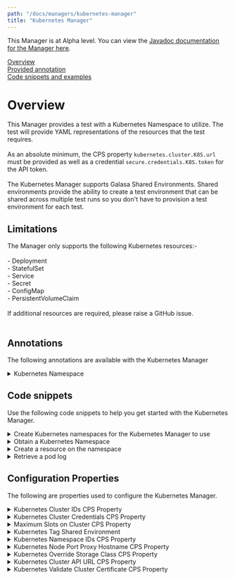 ```yaml
---
path: "/docs/managers/kubernetes-manager"
title: "Kubernetes Manager"
---
```


This Manager is at Alpha level. You can view the <a href="https://javadoc.galasa.dev/dev/galasa/kubernetes/package-summary.html" target="_blank" rel="noopener noreferrer">Javadoc documentation for the Manager here</a>.<br>



[Overview](#overview)<br>
[Provided annotation](#annotations)<br>
[Code snippets and examples](#codesnippets)<br>


# <a name="overview"></a>Overview
This Manager provides a test with a Kubernetes Namespace to utilize. The test will provide YAML representations of the resources that the test requires. <br><br> As an absolute minimum, the CPS property <code>kubernetes.cluster.K8S.url</code> must be provided as well as a credential <code>secure.credentials.K8S.token</code> for the API token. <br><br> The Kubernetes Manager supports Galasa Shared Environments. Shared environments provide  the ability to create a test environment that can be shared across multiple test runs  so you don't have to provision a test environment for each test.

## Limitations
The Manager only supports the following Kubernetes resources:-<br> <br> - Deployment<br> - StatefulSet<br> - Service<br> - Secret<br> - ConfigMap<br> - PersistentVolumeClaim<br> <br> If additional resources are required, please raise a GitHub issue.<br><br> 


## <a name="annotations"></a>Annotations

The following annotations are available with the Kubernetes Manager
<details>
<summary>Kubernetes Namespace</summary>

| Annotation: | Kubernetes Namespace |
| --------------------------------------- | :------------------------------------- |
| Name: | @KubernetesNamespace |
| Description: | The <code>@KubernetesNamespace</code> annotation requests the Kubernetes Manager to allocate a namespace on the infrastructure Kubernetes clusters.  The test can request as many namespaces as required so long as they  can be supported simultaneously by the Kubernetes Manager configuration. |
| Attribute: `kubernetesNamespaceTag` |  The <code>kubernetesNamespaceTag</code> identifies the Kubernetes names to other Managers or Shared Environments.  If a test is using multiple  Kubernetes namespace, each separate Kubernetes namespace must have a unique tag.  If more than one Kubernetes namespace use the same tag, they will refer to the  same Kubernetes namespace. |
| Syntax: | <code>@KubernetesNamespace<br> public IKubernetesNamesapce namespace;<br> </code> |
| Notes: | The <code>IKubernetesNamespace</code> interface gives the test access to create and manage resources on the Kubernetes cluster.  See <a href="https://javadoc.galasa.dev/dev/galasa/kubernetes/KubernetesNamespace.html" target="_blank">KubernetesNamespace</a> and <a href="https://javadoc.galasa.dev/dev/galasa/kubernetes/IKubernetesNamespace.html" target="_blank">IKubernetesNamespace</a> to find out more. |

</details>



## <a name="codesnippets"></a>Code snippets

Use the following code snippets to help you get started with the Kubernetes Manager.
 
<details><summary>Create Kubernetes namespaces for the Kubernetes Manager to use</summary>

Note: Isolated namespaces must be provided for the Kubernetes Manager to use.  The Manager deletes any resources that 
exist on the namespace once a test has finished.

The following are example scripts and yaml files necessary to create namespaces:
1. [Namespace creation script](https://github.com/galasa-dev/managers/blob/main/galasa-managers-parent/galasa-managers-cloud-parent/dev.galasa.kubernetes.manager/examples/namespaces.yaml)
1. [Create Service Account for the Manager to use (including api token)](https://github.com/galasa-dev/managers/blob/main/galasa-managers-parent/galasa-managers-cloud-parent/dev.galasa.kubernetes.manager/examples/account.sh)
1. [The RBAC rules to be applied to each namespace](https://github.com/galasa-dev/managers/blob/main/galasa-managers-parent/galasa-managers-cloud-parent/dev.galasa.kubernetes.manager/examples/rbac.yaml)
</details>

<details><summary>Obtain a Kubernetes Namespace</summary>

```java
@KubernetesNamespace()
public IKubernetesNamespace namespace;
```

This code requests the Kubernetes Manager to allocate a namespace for the test to use.

There is no limit in Galasa on how many Kubernetes Namespaces can be used within a single test. The only limit is the number of Kubernetes Namespaces that can be started in the Galasa Ecosystem. This limit is set by the Galasa Administrator and is typically set to the maximum number of namespaces defined in the Kubernetes cluster.  If there are not enough slots available for an automated run, the run is put back on the queue in waiting state to retry.  Local test runs fail if there are not enough container slots available.
</details>

<details><summary>Create a resource on the namespace</summary>

```java
@ArtifactManager
public IArtifactManager artifactManager

@KubernetesNamespace()
public IKubernetesNamespace namespace;

@Test
public void test() {
	IBundleResources bundleResources = artifactManager.getBundleResources(getClass());
	
	String yaml = bundleResource.streamAsString(bundleResources.retrieveFile("/example.yaml"));
	
	IResource resource = namespace.createResource(yaml);
}

```

In this snippet, the test retrieves the contents of the `/example.yaml` resource file as a String.  The yaml file is passed the namespace for creation.  The yaml must contain only one Kubernetes resource.

The resource is created but is not checked to see if the resource has been started or allocated.
</details>

<details><summary>Retrieve a pod log</summary>

```java
IStatefulSet statefulSet = (IStatefulSet)namespace.createResource(yaml);

List<IPodLog> podLogs = statefulSet.getPodLogs("containername");

```

As Deployments and StatefulSets can have multiple pods and therefore containers with the same name,  a List is returned containing all the current logs for all the named containers.
</details>

## Configuration Properties

The following are properties used to configure the Kubernetes Manager.
 
<details>
<summary>Kubernetes Cluster IDs CPS Property</summary>

| Property: | Kubernetes Cluster IDs CPS Property |
| --------------------------------------- | :------------------------------------- |
| Name: | kubernetes.cluster.ids |
| Description: | Provides a comma separated list of the active Kubernetes Clusters that are defined in the CPS |
| Required:  | No |
| Default value: | Defaults to a single cluster ID of K8S if the property is missing |
| Valid values: | A comma separated list of alphanumeric IDs.  Normally uppercased. |
| Examples: | <code>kubernetes.cluster.ids=K8S,ALTERNATE</code> |

</details>
 
<details>
<summary>Kubernetes Cluster Credentials CPS Property</summary>

| Property: | Kubernetes Cluster Credentials CPS Property |
| --------------------------------------- | :------------------------------------- |
| Name: | kubernetes.cluster.[XXXX.]credentials |
| Description: | Provides the Credentials ID for the token required to access the Kubernetes cluster |
| Required:  | No |
| Default value: | K8S |
| Valid values: | A valid credentials ID. Galasa convention states IDs should be uppercase |
| Examples: | <code>kubernetes.cluster.K8S.credentials=K8S<br> kubernetes.cluster.credentials=K8S</code> |

</details>
 
<details>
<summary>Maximum Slots on Cluster CPS Property</summary>

| Property: | Maximum Slots on Cluster CPS Property |
| --------------------------------------- | :------------------------------------- |
| Name: | kubernetes.cluster.[XXXX.]max.slots |
| Description: | Specifies the maximum number of slots(namespaces) that can be allocated at one time on the cluster |
| Required:  | No |
| Default value: | Defaults to 2 if not provided |
| Valid values: | Integer value.  A value <0 disables the cluster. |
| Examples: | <code>kubernetes.cluster.K8S.max.slots=5</code> |

</details>
 
<details>
<summary>Kubernetes Tag Shared Environment</summary>

| Property: | Kubernetes Tag Shared Environment |
| --------------------------------------- | :------------------------------------- |
| Name: | kubernetes.namespace.tag.XXXXXX.shared.environment |
| Description: | Tells the Kubernetes Manager which Shared Environment is assigned to a namespace tag |
| Required:  | No |
| Default value: | None |
| Valid values: | A valid Shared Environment |
| Examples: | <code>kubernetes.namespace.tag.SHARED.shared.environment=M1</code> |

</details>
 
<details>
<summary>Kubernetes Namespace IDs CPS Property</summary>

| Property: | Kubernetes Namespace IDs CPS Property |
| --------------------------------------- | :------------------------------------- |
| Name: | kubernetes.cluster.[XXXX.]namespaces |
| Description: | Provides a comma separated list of the namespaces that are available on the cluster |
| Required:  | No |
| Default value: | Defaults to galasa{1-2} if not provided |
| Valid values: | A comma separated list of valid Kubernetes namespaces with resource pooling expanders |
| Examples: | <code>kubernetes.cluster.K8S.namespaces=galasa1,galasa{2-9}<br> kubebernetes.cluster.namespaces=bob1,bob2,bob3</code> |

</details>
 
<details>
<summary>Kubernetes Node Port Proxy Hostname CPS Property</summary>

| Property: | Kubernetes Node Port Proxy Hostname CPS Property |
| --------------------------------------- | :------------------------------------- |
| Name: | kubernetes.cluster.XXXX.nodeport.proxy.hostname |
| Description: | Provides the hostname that NodePorts can be accessed on. |
| Required:  | No |
| Default value: | The hostname as specified in the API URL |
| Valid values: | A valid URL hostname |
| Examples: | <code>kubernetes.cluster.K8S.nodeport.proxy.hostname=cluster.org</code> |

</details>
 
<details>
<summary>Kubernetes Override Storage Class CPS Property</summary>

| Property: | Kubernetes Override Storage Class CPS Property |
| --------------------------------------- | :------------------------------------- |
| Name: | kubernetes.cluster.[XXXX.]override.storageclass |
| Description: | Provides a Kubernetes StorageClass that is set on all PersistentVolumeClaims that are created in the Kubernetes namespace.   The value of this property is set in the property *spec.storageClassName* |
| Required:  | No |
| Default value: | None |
| Valid values: | A valid StorageClass that is defined in the Kubernetes cluster |
| Examples: | <code>kubernetes.cluster.K8S.override.storageclass=fast<br> kubernetes.cluster.override.storageclass=slow</code> |

</details>
 
<details>
<summary>Kubernetes Cluster API URL CPS Property</summary>

| Property: | Kubernetes Cluster API URL CPS Property |
| --------------------------------------- | :------------------------------------- |
| Name: | kubernetes.cluster.XXXX.url |
| Description: | The API URL of the Kubernetes Cluster |
| Required:  | Yes |
| Default value: | None |
| Valid values: | A valid URL |
| Examples: | <code>kubernetes.cluster.K8S.url=http://cluster.org:8443</code> |

</details>
 
<details>
<summary>Kubernetes Validate Cluster Certificate CPS Property</summary>

| Property: | Kubernetes Validate Cluster Certificate CPS Property |
| --------------------------------------- | :------------------------------------- |
| Name: | kubernetes.cluster.[XXXX.]validate.certificate |
| Description: | Validates the Kubernetes Cluster API Certificate |
| Required:  | No |
| Default value: | true |
| Valid values: | true or false |
| Examples: | <code>kubernetes.cluster.K8S.validate.certificate=false<br> kubernetes.cluster.validate.certificate=true</code> |

</details>
